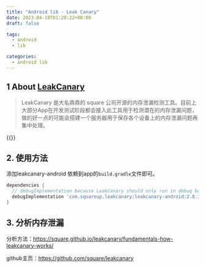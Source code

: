 ```yaml
---
title: "Android lib - Leak Canary"
date: 2023-04-18T01:28:22+08:00
draft: false

tags: 
  - android
  - lib

categories:
  - android lib
---
```


## 1 About [LeakCanary](https://square.github.io/leakcanary)
>LeakCanary 是大名鼎鼎的 square 公司开源的内存泄漏检测工具。目前上大部分App在开发测试阶段都会接入此工具用于检测潜在的内存泄漏问题，做的好一点的可能会搭建一个服务器用于保存各个设备上的内存泄漏问题再集中处理。

{{<youtube VvkRe9vP5Oc>}}

## 2. 使用方法
添加leakcanary-android 依赖到app的`build.gradle`文件即可。
```groovy
dependencies {
  // debugImplementation because LeakCanary should only run in debug builds.
  debugImplementation 'com.squareup.leakcanary:leakcanary-android:2.8.1'
}
```

## 3. 分析内存泄漏
分析方法：<https://square.github.io/leakcanary/fundamentals-how-leakcanary-works/>

github主页：<https://github.com/square/leakcanary>